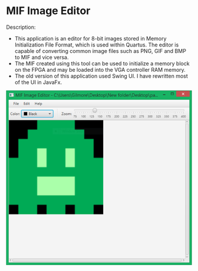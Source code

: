 # MIF Image Editor

Description:
* This application is an editor for 8-bit images stored in Memory Initialization File Format, which is used within Quartus. The editor is capable of converting common image files such as PNG, GIF and BMP to MIF and vice versa.
* The MIF created using this tool can be used to initialize a memory block on the FPGA and may be loaded into the VGA controller RAM memory.
* The old version of this application used Swing UI. I have rewritten most of the UI in JavaFx.

![Alt text](https://raw.githubusercontent.com/gilz688/MIF-Image-Editor/master/screenshots/01.png "Screenshot")
